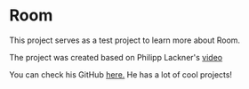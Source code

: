 # Room

This project serves as a test project to learn more about Room. 

The project was created based on Philipp Lackner's [video](https://www.youtube.com/watch?v=bOd3wO0uFr8&ab_channel=PhilippLackner)

You can check his GitHub [here.](https://github.com/philipplackner) He has a lot of cool projects! 
